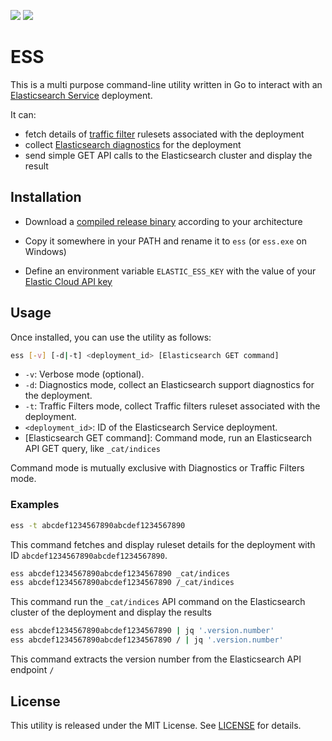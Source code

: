 [<img src="https://github.com/jeanfabrice/ess/actions/workflows/build-and-release.yml/badge.svg?style=flat">](https://github.com/jeanfabrice/ess/actions/workflows/build-and-release.yml) [<img src="https://img.shields.io/github/v/release/jeanfabrice/ess?style=flat">](https://github.com/jeanfabrice/ess/releases/latest)


# ESS

This is a multi purpose command-line utility written in Go to interact with an [Elasticsearch Service](https://www.elastic.co/guide/en/cloud/current/index.html) deployment.

It can:

- fetch details of [traffic filter](https://www.elastic.co/guide/en/cloud/current/ec-traffic-filtering-deployment-configuration.html) rulesets associated with the deployment
- collect [Elasticsearch diagnostics](https://www.elastic.co/guide/en/cloud-enterprise/current/capture-deployment-resource-diagnostics.html) for the deployment
- send simple GET API calls to the Elasticsearch cluster and display the result

## Installation

- Download a [compiled release binary](https://github.com/jeanfabrice/ess/releases/latest) according to your architecture

- Copy it somewhere in your PATH and rename it to `ess` (or `ess.exe` on Windows)

- Define an environment variable `ELASTIC_ESS_KEY` with the value of your [Elastic Cloud API key](https://www.elastic.co/guide/en/cloud/current/ec-api-keys.html)

## Usage

Once installed, you can use the utility as follows:

```bash
ess [-v] [-d|-t] <deployment_id> [Elasticsearch GET command]
```

- `-v`: Verbose mode (optional).
- `-d`: Diagnostics mode, collect an Elasticsearch support diagnostics for the deployment.
- `-t`: Traffic Filters mode, collect Traffic filters ruleset associated with the deployment.
- `<deployment_id>`: ID of the Elasticsearch Service deployment.
- [Elasticsearch GET command]: Command mode, run an Elasticsearch API GET query, like `_cat/indices`

Command mode is mutually exclusive with Diagnostics or Traffic Filters mode.

### Examples

```bash
ess -t abcdef1234567890abcdef1234567890
```

This command fetches and display ruleset details for the deployment with ID `abcdef1234567890abcdef1234567890`.

```bash
ess abcdef1234567890abcdef1234567890 _cat/indices
ess abcdef1234567890abcdef1234567890 /_cat/indices
```

This command run the `_cat/indices` API command on the Elasticsearch cluster of the deployment and display the results

```bash
ess abcdef1234567890abcdef1234567890 | jq '.version.number'
ess abcdef1234567890abcdef1234567890 / | jq '.version.number'
```

This command extracts the version number from the Elasticsearch API endpoint `/`

## License

This utility is released under the MIT License. See [LICENSE](LICENSE) for details.

